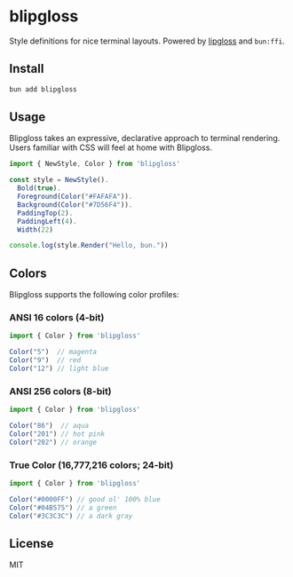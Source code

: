 # blipgloss

Style definitions for nice terminal layouts. Powered by [lipgloss](https://github.com/charmbracelet/lipgloss) and `bun:ffi`.

## Install

```bash
bun add blipgloss
```

## Usage

Blipgloss takes an expressive, declarative approach to terminal rendering. Users familiar with CSS will feel at home with Blipgloss.

```ts
import { NewStyle, Color } from 'blipgloss'

const style = NewStyle().
  Bold(true).
  Foreground(Color("#FAFAFA")).
  Background(Color("#7D56F4")).
  PaddingTop(2).
  PaddingLeft(4).
  Width(22)

console.log(style.Render("Hello, bun."))
```

## Colors

Blipgloss supports the following color profiles:

### ANSI 16 colors (4-bit)

```js
import { Color } from 'blipgloss'

Color("5")  // magenta
Color("9")  // red
Color("12") // light blue
```

### ANSI 256 colors (8-bit)

```js
import { Color } from 'blipgloss'

Color("86")  // aqua
Color("201") // hot pink
Color("202") // orange
```

### True Color (16,777,216 colors; 24-bit)

```js
import { Color } from 'blipgloss'

Color("#0000FF") // good ol' 100% blue
Color("#04B575") // a green
Color("#3C3C3C") // a dark gray
```

## License

MIT
